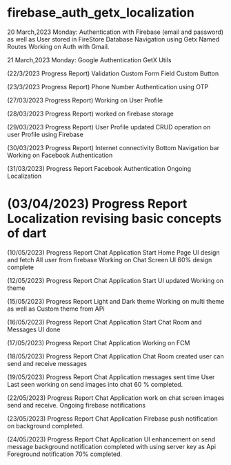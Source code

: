 # firebase_auth_getx_localization

20 March,2023 Monday:
Authentication with Firebase (email and password) as well as User stored in FireStore Database
Navigation using Getx Named Routes
Working on Auth with Gmail.

21 March,2023 Monday:
Google Authentication
GetX Utils

(22/3/2023 Progress Report)
Validation
Custom Form Field
Custom Button

(23/3/2023 Progress Report)
Phone Number Authentication using OTP

(27/03/2023 Progress Report)
Working on User Profile

(28/03/2023 Progress Report)
worked on firebase storage

(29/03/2023 Progress Report)
User Profile updated
CRUD operation on user Profile using Firebase

(30/03/2023 Progress Report)
Internet connectivity
Bottom Navigation bar
Working on Facebook Authentication

(31/03/2023)  Progress Report
Facebook Authentication
Ongoing Localization

(03/04/2023)  Progress Report
Localization
revising basic concepts of dart
=====================================================================
(10/05/2023) Progress Report Chat Application Start
Home Page UI design and fetch All user from firebase
Working on Chat Screen UI 60% design complete 

(12/05/2023) Progress Report Chat Application Start
UI updated
Working on theme

(15/05/2023) Progress Report
Light and Dark theme
Working on multi theme as well as Custom theme from APi

(16/05/2023) Progress Report Chat Application Start
Chat Room and Messages UI done

(17/05/2023) Progress Report Chat Application
Working on FCM

(18/05/2023) Progress Report Chat Application
Chat Room created user can send and receive messages

(19/05/2023) Progress Report Chat Application
messages sent time
User Last seen
working on send images into chat 60 % completed.

(22/05/2023) Progress Report Chat Application
work on chat screen images send and receive.
Ongoing firebase notifications

(23/05/2023) Progress Report Chat Application
Firebase push notification on background completed.

(24/05/2023) Progress Report Chat Application
UI enhancement on send message
background notification completed with using server key as Api
Foreground notification 70% completed. 